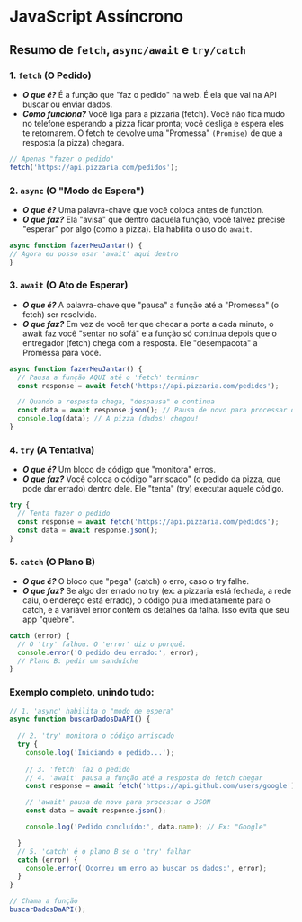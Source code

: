 # JavaScript Assíncrono
## Resumo de `fetch`, `async/await` e `try/catch`

### 1. `fetch` (O Pedido)
- ***O que é?***
  É a função que "faz o pedido" na web. É ela que vai na API buscar ou enviar dados.
- ***Como funciona?***
  Você liga para a pizzaria (fetch). Você não fica mudo no telefone esperando a pizza ficar pronta; você desliga e espera eles te retornarem. O fetch te devolve uma "Promessa" `(Promise)` de que a resposta (a pizza) chegará.
````js
// Apenas "fazer o pedido"
fetch('https://api.pizzaria.com/pedidos');
````

### 2. `async` (O "Modo de Espera")
- ***O que é?***
   Uma palavra-chave que você coloca antes de function.
- ***O que faz?***
   Ela "avisa" que dentro daquela função, você talvez precise "esperar" por algo (como a pizza). Ela habilita o uso do `await`.
````js
async function fazerMeuJantar() {
// Agora eu posso usar 'await' aqui dentro
}
````

### 3. `await` (O Ato de Esperar)
- ***O que é?***
   A palavra-chave que "pausa" a função até a "Promessa" (o fetch) ser resolvida.
- ***O que faz?***
   Em vez de você ter que checar a porta a cada minuto, o await faz você "sentar no sofá" e a função só continua depois que o entregador (fetch) chega com a resposta. Ele "desempacota" a Promessa para você.
````js
async function fazerMeuJantar() {
  // Pausa a função AQUI até o 'fetch' terminar
  const response = await fetch('https://api.pizzaria.com/pedidos');

  // Quando a resposta chega, "despausa" e continua
  const data = await response.json(); // Pausa de novo para processar o JSON
  console.log(data); // A pizza (dados) chegou!
}
````

### 4. `try` (A Tentativa)
- ***O que é?***
  Um bloco de código que "monitora" erros.
- ***O que faz?***
  Você coloca o código "arriscado" (o pedido da pizza, que pode dar errado) dentro dele. Ele "tenta" (try) executar aquele código.
````js
try {
  // Tenta fazer o pedido
  const response = await fetch('https://api.pizzaria.com/pedidos');
  const data = await response.json();
}
````

### 5. `catch` (O Plano B)
- ***O que é?***
 O bloco que "pega" (catch) o erro, caso o try falhe.
- ***O que faz?***
  Se algo der errado no try (ex: a pizzaria está fechada, a rede caiu, o endereço está errado), o código pula imediatamente para o catch, e a variável error contém os detalhes da falha. Isso evita que seu app "quebre".
````js
catch (error) {
  // O 'try' falhou. O 'error' diz o porquê.
  console.error('O pedido deu errado:', error);
  // Plano B: pedir um sanduíche
}
````

### Exemplo completo, unindo tudo:
````js
// 1. 'async' habilita o "modo de espera"
async function buscarDadosDaAPI() {
  
  // 2. 'try' monitora o código arriscado
  try {
    console.log('Iniciando o pedido...');
    
    // 3. 'fetch' faz o pedido
    // 4. 'await' pausa a função até a resposta do fetch chegar
    const response = await fetch('https://api.github.com/users/google');

    // 'await' pausa de novo para processar o JSON
    const data = await response.json();

    console.log('Pedido concluído:', data.name); // Ex: "Google"

  } 
  // 5. 'catch' é o plano B se o 'try' falhar
  catch (error) {
    console.error('Ocorreu um erro ao buscar os dados:', error);
  }
}

// Chama a função
buscarDadosDaAPI();
````

